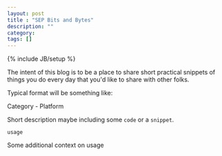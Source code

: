 ```yaml
---
layout: post
title : "SEP Bits and Bytes"
description: ""
category:
tags: []
---
```

{% include JB/setup %}

The intent of this blog is to be a place to share short practical snippets of things you do every day that you'd like to share with other folks.

Typical format will be something like:

Category - Platform

Short description maybe including some `code` or a `snippet`.

    usage

Some additional context on usage


